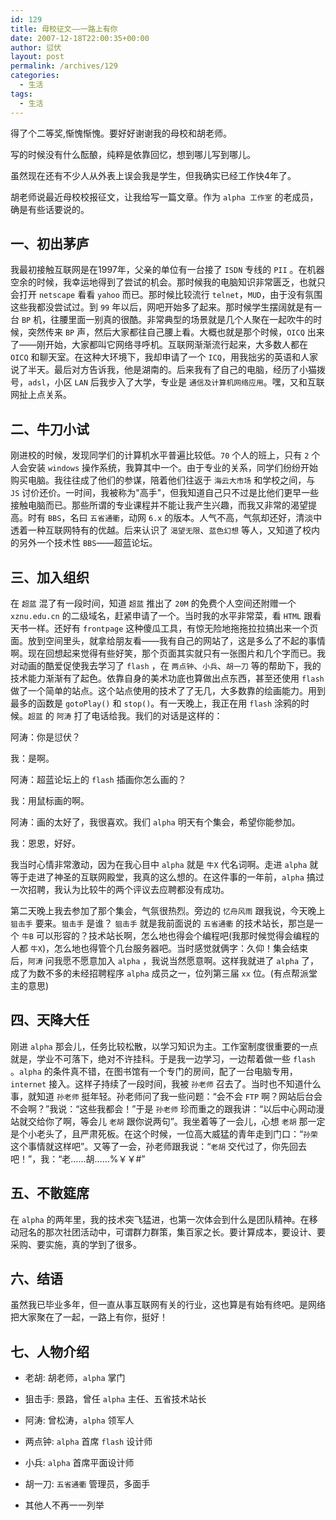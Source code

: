 ```yaml
---
id: 129
title: 母校征文——一路上有你
date: 2007-12-18T22:00:35+00:00
author: 愆伏
layout: post
permalink: /archives/129
categories:
  - 生活
tags:
  - 生活
---
```

得了个二等奖,惭愧惭愧。要好好谢谢我的母校和胡老师。
  
写的时候没有什么酝酿，纯粹是依靠回忆，想到哪儿写到哪儿。
  
虽然现在还有不少人从外表上误会我是学生，但我确实已经工作快4年了。

  
胡老师说最近母校校报征文，让我给写一篇文章。作为 `alpha 工作室` 的老成员，确是有些话要说的。

## 一、初出茅庐

我最初接触互联网是在1997年，父亲的单位有一台接了 `ISDN` 专线的 `PII` 。在机器空余的时候，我幸运地得到了尝试的机会。那时候我的电脑知识非常匮乏，也就只会打开 `netscape` 看看 `yahoo` 而已。那时候比较流行 `telnet`，`MUD`，由于没有氛围这些我都没尝试过。到 `99` 年以后，网吧开始多了起来。那时候学生摆阔就是有一台 `BP` 机，往腰里面一别真的很酷。非常典型的场景就是几个人聚在一起吹牛的时候，突然传来 `BP` 声，然后大家都往自己腰上看。大概也就是那个时候，`OICQ` 出来了——刚开始，大家都叫它网络寻呼机。互联网渐渐流行起来，大多数人都在 `OICQ` 和聊天室。在这种大环境下，我却申请了一个 `ICQ`，用我拙劣的英语和人家说了半天。最后对方告诉我，他是湖南的。后来我有了自己的电脑，经历了小猫拨号，`adsl`，小区 `LAN` 后我步入了大学，专业是 `通信及计算机网络应用`。嘿，又和互联网扯上点关系。

## 二、牛刀小试

刚进校的时候，发现同学们的计算机水平普遍比较低。`70` 个人的班上，只有 `2` 个人会安装 `windows` 操作系统，我算其中一个。由于专业的关系，同学们纷纷开始购买电脑。我往往成了他们的参谋，陪着他们往返于 `海云大市场` 和学校之间，与 `JS` 讨价还价。一时间，我被称为"高手"，但我知道自己只不过是比他们更早一些接触电脑而已。那些所谓的专业课程并不能让我产生兴趣，而我又非常的渴望提高。时有 `BBS`，名曰 `五省通衢`，动网 `6.x` 的版本。人气不高，气氛却还好，清淡中透着一种互联网特有的优越。后来认识了 `渴望无限`、`蓝色幻想` 等人，又知道了校内的另外一个技术性 `BBS`——超蓝论坛。

## 三、加入组织

在 `超蓝` 混了有一段时间，知道 `超蓝` 推出了 `20M` 的免费个人空间还附赠一个 `xznu.edu.cn` 的二级域名，赶紧申请了一个。当时我的水平非常菜，看 `HTML` 跟看天书一样。还好有 `frontpage` 这种傻瓜工具，有惊无险地拖拖拉拉搞出来一个页面。放到空间里头，就拿给朋友看——我有自己的网站了，这是多么了不起的事情啊。现在回想起来觉得有些好笑，那个页面其实就只有一张图片和几个字而已。我对动画的酷爱促使我去学习了 `flash` ，在 `两点钟`、`小兵`、`胡一刀` 等的帮助下，我的技术能力渐渐有了起色。依靠自身的美术功底也算做出点东西，甚至还使用 `flash` 做了一个简单的站点。这个站点使用的技术了了无几，大多数靠的绘画能力。用到最多的函数是 `gotoPlay()` 和 `stop()`。有一天晚上，我正在用 `flash` 涂鸦的时候。`超蓝` 的 `阿涛` 打了电话给我。我们的对话是这样的：
  
阿涛：你是愆伏？
  
我：是啊。
  
阿涛：超蓝论坛上的 `flash` 插画你怎么画的？
  
我：用鼠标画的啊。
  
阿涛：画的太好了，我很喜欢。我们 `alpha` 明天有个集会，希望你能参加。
  
我：恩恩，好好。
  
我当时心情非常激动，因为在我心目中 `alpha` 就是 `牛X` 代名词啊。走进 `alpha` 就等于走进了神圣的互联网殿堂，我真的这么想的。在这件事的一年前，`alpha` 搞过一次招聘，我认为比较牛的两个评议去应聘都没有成功。

第二天晚上我去参加了那个集会，气氛很热烈。旁边的 `忆舟风雨` 跟我说，今天晚上 `狙击手` 要来。`狙击手` 是谁？ `狙击手` 就是我前面说的 `五省通衢` 的技术站长，那岂是一个 `牛B` 可以形容的？技术站长啊，怎么地也得会个编程吧(我那时候觉得会编程的人都 `牛X`)，怎么地也得管个几台服务器吧。当时感觉就俩字：久仰！集会结束后，`阿涛` 问我愿不愿意加入 `alpha` ，我说当然愿意啊。这样我就进了 `alpha` 了，成了为数不多的未经招聘程序 `alpha` 成员之一，位列第三届 `xx` 位。(有点帮派堂主的意思)

## 四、天降大任

刚进 `alpha` 那会儿，任务比较松散，以学习知识为主。工作室制度很重要的一点就是，学业不可落下，绝对不许挂科。于是我一边学习，一边帮着做一些 `flash` 。`alpha` 的条件真不错，在图书馆有一个专门的房间，配了一台电脑专用，`internet` 接入。这样子持续了一段时间，我被 `孙老师` 召去了。当时也不知道什么事，就知道 `孙老师` 挺年轻。孙老师问了我一些问题：“会不会 `FTP` 啊？网站后台会不会啊？”我说：“这些我都会！”于是 `孙老师` 珍而重之的跟我讲：“以后中心网动漫站就交给你了啊，等会儿 `老胡` 跟你说两句”。我坐着等了一会儿，心想 `老胡` 那一定是个小老头了，且严肃死板。在这个时候，一位高大威猛的青年走到门口：“`孙荣` 这个事情就这样吧”。又等了一会，孙老师跟我说：“`老胡` 交代过了，你先回去吧！”，我：“老……胡……%￥￥#”

## 五、不散筵席

在 `alpha` 的两年里，我的技术突飞猛进，也第一次体会到什么是团队精神。在移动冠名的那次社团活动中，可谓群力群策，集百家之长。要计算成本，要设计、要采购、要实施，真的学到了很多。

## 六、结语

虽然我已毕业多年，但一直从事互联网有关的行业，这也算是有始有终吧。是网络把大家聚在了一起，一路上有你，挺好！
  
## 七、人物介绍
  
- 老胡: 胡老师，`alpha` 掌门
  
- 狙击手: 景路，曾任 `alpha` 主任、五省技术站长
  
- 阿涛: 曾松涛，`alpha` 领军人
  
- 两点钟: `alpha` 首席 `flash` 设计师
  
- 小兵: `alpha` 首席平面设计师
  
- 胡一刀: `五省通衢` 管理员，多面手
  
- 其他人不再一一列举